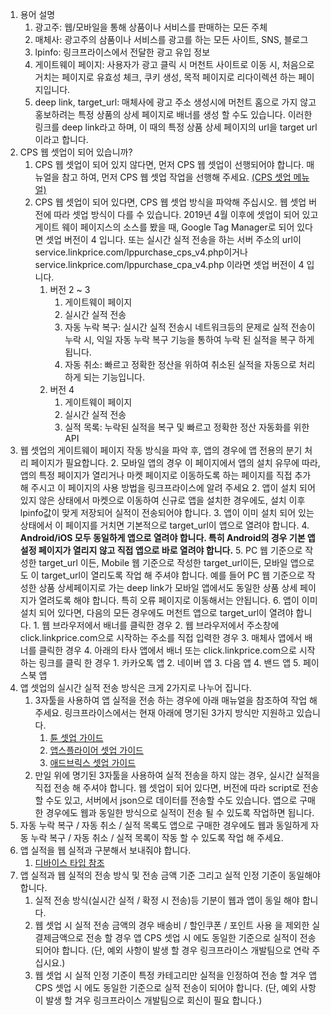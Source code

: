 1. 용어 설명
    1. 광고주: 웹/모바일을 통해 상품이나 서비스를 판매하는 모든 주체 
    2. 매체사:  광고주의 삼품이나 서비스를 광고를 하는 모든 사이트, SNS, 블로그
    3. lpinfo: 링크프라이스에서 전달한 광고 유입 정보
    4. 게이트웨이 페이지: 사용자가 광고 클릭 시 머천트 사이트로 이동 시, 처음으로 거치는 페이지로 유효성 체크, 쿠키 생성, 목적 페이지로 리다이렉션 하는 페이지입니다.
    5. deep link, target_url: 매체사에 광고 주소 생성시에 머천트 홈으로 가지 않고 홍보하려는 특정 상품의 상세 페이지로 배너를 생성 할 수도 있습니다. 이러한 링크를 deep link라고 하며, 이 때의 특정 상품 상세 페이지의 url을 target url 이라고 합니다.
2. CPS 웹 셋업이 되어 있습니까?
    1. CPS 웹 셋업이 되어 있지 않다면, 먼저 CPS 웹 셋업이 선행되어야 합니다. 매뉴얼을 참고 하여, 먼저 CPS 웹 셋업 작업을 선행해 주세요. [(CPS 셋업 메뉴얼)](https://github.com/linkprice/MerchantSetup/tree/master/CPS)
    2. CPS 웹 셋업이 되어 있다면, CPS 웹 셋업 방식을 파악해 주십시오. 웹 셋업 버전에 따라 셋업 방식이 다를 수 있습니다.  2019년 4월 이후에 셋업이 되어 있고 게이트 웨이 페이지스의 소스를 봤을 때, Google Tag Manager로 되어 있다면  셋업 버전이 4 입니다. 또는 실시간 실적 전송을 하는 서버 주소의 url이 service.linkprice.com/lppurchase_cps_v4.php이거나 service.linkprice.com/lppurchase_cpa_v4.php 이라면 셋업 버전이 4 입니다.
        1. 버전 2 ~ 3
            1. 게이트웨이 페이지
            2. 실시간 실적 전송
            3. 자동 누락 복구: 실시간 실적 전송시 네트워크등의 문제로 실적 전송이 누락 시, 익일 자동 누락 복구 기능을 통하여 누락 된 실적을 복구 하게 됩니다.
            4. 자동 취소: 빠르고 정확한 정산을 위하여 취소된 실적을 자동으로 처리하게 되는 기능입니다.
        2. 버전 4
            1. 게이트웨이 페이지
            2. 실시간 실적 전송
            3. 실적 목록: 누락된 실적을 복구 및 빠르고 정확한 정산 자동화를 위한 API
3. 웹 셋업의 게이트웨이 페이지 작동 방식을 파악 후, 앱의 경우에 앱 전용의 분기 처리 페이지가 필요합니다.
    2. 모바일 앱의 경우 이 페이지에서 앱의 설치 유무에 따라, 앱의 특정 페이지가 열리거나 마켓 페이지로 이동하도록 하는 페이지를 직접 추가 해 주시고 이 페이지의 사용 방법을 링크프라이스에 알려 주세요
    2. 앱이 설치 되어 있지 않은 상태에서 마켓으로 이동하여 신규로 앱을 설치한 경우에도, 설치 이후  lpinfo값이 맞게 저장되어 실적이 전송되어야 합니다.
    3. 앱이 이미 설치 되어 있는 상태에서 이 페이지를 거치면 기본적으로 target_url이 앱으로 열려야 합니다.
    4. **Android/iOS 모두 동일하게 앱으로 열려야 합니다. 특히 Android의 경우 기본 앱 설정 페이지가 열리지 않고 직접 앱으로 바로 열려야 합니다.** 
    5. PC 웹 기준으로 작성한 target_url 이든, Mobile 웹 기준으로 작성한 target_url이든, 모바일 앱으로도 이 target_url이  열리도록 작업 해 주셔야 합니다. 예를 들어 PC 웹 기준으로 작성한 상품 상세페이지로 가는 deep link가 모바일 앱에서도 동일한 상품 상세 페이지가 열려도록 해야 합니다. 특히 오류 페이지로 이동해서는 안됩니다.
    6. 앱이 이미 설치 되어 있다면, 다음의 모든 경우에도 머천트 앱으로 target_url이 열려야 합니다.
        1. 웹 브라우저에서 배너를 클릭한 경우
        2. 웹 브라우저에서 주소창에 click.linkprice.com으로 시작하는 주소를 직접 입력한 경우
        3. 매체사 앱에서 배너를 클릭한 경우
        4. 아래의 타사 앱에서 배너 또는 click.linkprice.com으로 시작하는 링크를 클릭 한 경우
            1. 카카오톡 앱
            2. 네이버 앱
            3. 다음 앱
            4. 밴드 앱
            5. 페이스북 앱
5. 앱 셋업의 실시간 실적 전송 방식은 크게 2가지로 나누어 집니다.
    1. 3자툴을 사용하여 앱 실적을 전송 하는 경우에 아래 매뉴얼을 참조하여 작업 해 주세요. 링크프라이스에서는 현재 아래에 명기된 3가지 방식만 지원하고 있습니다.
        1. [튠 셋업 가이드](https://github.com/linkprice/MerchantSetup/tree/master/3%EC%9E%90%ED%88%B4%20%EC%95%B1%20%EC%85%8B%EC%97%85/%ED%8A%A0) 
        2. [앱스플라이어 셋업 가이드](https://github.com/linkprice/MerchantSetup/tree/master/3%EC%9E%90%ED%88%B4%20%EC%95%B1%20%EC%85%8B%EC%97%85/%EC%95%B1%EC%8A%A4%ED%94%84%EB%9D%BC%EC%9D%B4%EC%96%B4)
        3. [애드브릭스 셋업 가이드](https://github.com/linkprice/MerchantSetup/tree/master/3%EC%9E%90%ED%88%B4%20%EC%95%B1%20%EC%85%8B%EC%97%85/%EC%95%A0%EB%93%9C%ED%94%84%EB%A6%AD%EC%8A%A4)
    2. 만일 위에 명기된 3자툴을 사용하여 실적 전송을 하지 않는 경우, 실시간 실적을 직접 전송 해 주셔야 합니다. 웹 셋업이 되어 있다면, 버전에 따라 script로 전송 할 수도 있고, 서버에서 json으로 데이터를 전송할 수도 있습니다. 앱으로 구매한 경우에도 웹과 동일한 방식으로 실적이 전송 될 수 있도록 작업하면 됩니다.
6. 자동 누락 복구 / 자동 취소 / 실적 목록도 앱으로 구매한 경우에도 웹과 동일하게 자동 누락 복구 / 자동 취소 / 실적 목록이 작동 할 수 있도록 작업 해 주세요.
6. 앱 실적을 웹 실적과 구분해서 보내줘야 합니다.
    1. [디바이스 타입 참조](https://github.com/linkprice/MerchantSetup/blob/master/CPS/README.md#device_type)
7. 앱 실적과 웹 실적의 전송 방식 및 전송 금액 기준 그리고 실적 인정 기준이 동일해야 합니다.
    1. 실적 전송 방식(실시간 실적 / 확정 시 전송)등 기분이 웹과 앱이 동일 해야 합니다.
    2. 웹 셋업 시 실적 전송 금액의 경우 배송비 / 할인쿠폰 / 포인트 사용 을 제외한 실 결제금액으로 전송 할 경우 앱 CPS 셋업 시 에도 동일한 기준으로 실적이 전송 되어야 합니다.
        (단, 예외 사항이 발생 할 경우 링크프라이스 개발팀으로 연락 주십시요.)
    3. 웹 셋업 시 실적 인정 기준이 특정 카테고리만 실적을 인정하여 전송 할 겨우 앱 CPS 셋업 시 에도 동일한 기준으로 실적 전송이 되어야 합니다.
        (단, 예외 사항이 발생 할 겨우 링크프라이스 개발팀으로 회신이 필요 합니다.)







